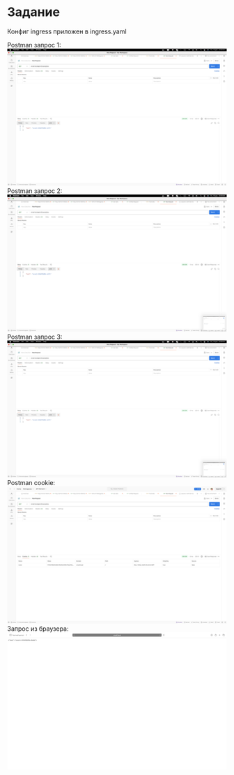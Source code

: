 # Задание
Конфиг ingress приложен в ingress.yaml

Postman запрос 1:
![Иллюстрация к проекту](https://github.com/randnull/sre-hw-11/blob/main/photo/p1.png)
Postman запрос 2:
![Иллюстрация к проекту](https://github.com/randnull/sre-hw-11/blob/main/photo/p2.png)
Postman запрос 3:
![Иллюстрация к проекту](https://github.com/randnull/sre-hw-11/blob/main/photo/p3.png)
Postman cookie:
![Иллюстрация к проекту](https://github.com/randnull/sre-hw-11/blob/main/photo/с1.png)
Запрос из браузера:
![Иллюстрация к проекту](https://github.com/randnull/sre-hw-11/blob/main/photo/b1.png)
